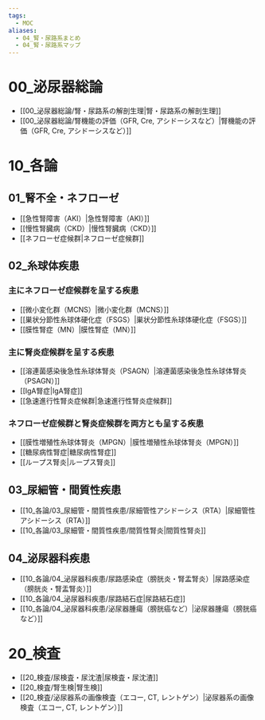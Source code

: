 ```yaml
---
tags:
  - MOC
aliases:
  - 04_腎・尿路系まとめ
  - 04_腎・尿路系マップ
---
```


# 00_泌尿器総論
- [[00_泌尿器総論/腎・尿路系の解剖生理|腎・尿路系の解剖生理]]
- [[00_泌尿器総論/腎機能の評価（GFR, Cre, アシドーシスなど）|腎機能の評価（GFR, Cre, アシドーシスなど）]]

# 10_各論
## 01_腎不全・ネフローゼ
- [[急性腎障害（AKI）|急性腎障害（AKI）]]
- [[慢性腎臓病（CKD）|慢性腎臓病（CKD）]]
- [[ネフローゼ症候群|ネフローゼ症候群]]

## 02_糸球体疾患
### 主にネフローゼ症候群を呈する疾患
- [[微小変化群（MCNS）|微小変化群（MCNS）]]
- [[巣状分節性糸球体硬化症（FSGS）|巣状分節性糸球体硬化症（FSGS）]]
- [[膜性腎症（MN）|膜性腎症（MN）]]
### 主に腎炎症候群を呈する疾患
- [[溶連菌感染後急性糸球体腎炎（PSAGN）|溶連菌感染後急性糸球体腎炎（PSAGN）]]
- [[IgA腎症|IgA腎症]]
- [[急速進行性腎炎症候群|急速進行性腎炎症候群]]
### ネフローゼ症候群と腎炎症候群を両方とも呈する疾患
- [[膜性増殖性糸球体腎炎（MPGN）|膜性増殖性糸球体腎炎（MPGN）]]
- [[糖尿病性腎症|糖尿病性腎症]]
- [[ループス腎炎|ループス腎炎]]

## 03_尿細管・間質性疾患
- [[10_各論/03_尿細管・間質性疾患/尿細管性アシドーシス（RTA）|尿細管性アシドーシス（RTA）]]
- [[10_各論/03_尿細管・間質性疾患/間質性腎炎|間質性腎炎]]

## 04_泌尿器科疾患
- [[10_各論/04_泌尿器科疾患/尿路感染症（膀胱炎・腎盂腎炎）|尿路感染症（膀胱炎・腎盂腎炎）]]
- [[10_各論/04_泌尿器科疾患/尿路結石症|尿路結石症]]
- [[10_各論/04_泌尿器科疾患/泌尿器腫瘍（膀胱癌など）|泌尿器腫瘍（膀胱癌など）]]

# 20_検査
- [[20_検査/尿検査・尿沈渣|尿検査・尿沈渣]]
- [[20_検査/腎生検|腎生検]]
- [[20_検査/泌尿器系の画像検査（エコー, CT, レントゲン）|泌尿器系の画像検査（エコー, CT, レントゲン）]]